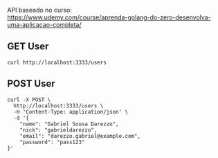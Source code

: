 API baseado no curso:  
https://www.udemy.com/course/aprenda-golang-do-zero-desenvolva-uma-aplicacao-completa/  



## GET User
```shell
curl http://localhost:3333/users
```


## POST User
```shell
curl -X POST \
  http://localhost:3333/users \
  -H 'Content-Type: application/json' \
  -d '{
    "name": "Gabriel Sousa Darezzo",
    "nick": "gabrieldarezzo",
    "email": "darezzo.gabriel@example.com",
    "password": "pass123"
}'
```


